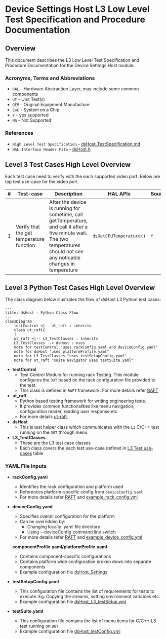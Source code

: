 # Device Settings Host L3 Low Level Test Specification and Procedure Documentation

## Overview

This document describes the L3 Low Level Test Specification and Procedure Documentation for the Device Settings Host module.

### Acronyms, Terms and Abbreviations

- `HAL` \- Hardware Abstraction Layer, may include some common components
- `UT`  \- Unit Test(s)
- `OEM` \- Original Equipment Manufacture
- `SoC` \- System on a Chip
- `Y`   \- yes supported
- `NA`  \- Not Supported

### References

- `High Level Test Specification` - [dsHost_TestSpecification.md](https://github.com/rdkcentral/rdk-halif-test-device_settings/blob/main/docs/pages/dsHost_TestSpecification.md)
- `HAL Interface Header File` - [dsHost.h](https://github.com/rdkcentral/rdk-halif-device_settings/blob/main/include/dsHost.h)

## Level 3 Test Cases High Level Overview

Each test case need to verify with the each supported video port.
Below are top test use-case for the video port.

|#|Test-case|Description|HAL APIs|Source|Sink|
|-|---------|-----------|--------|------|----|
|1|Verify that the get temperature function |After the device is running for sometime, call getTemperature, and call it after a five minute wait. The two temperatures should not see any noticable changes in temperature |`dsGetCPUTemperature()`|`Y`|`Y`|

## Level 3 Python Test Cases High Level Overview

The class diagram below illustrates the flow of dsHost L3 Python test cases:

```mermaid
---
title: dsHost - Python Class Flow
---
classDiagram
    testControl <|-- ut_raft : inherits
    class ut_raft{
    }
    ut_raft <|-- L3_TestClasses : inherits
    L3_TestClasses ..> dsHost : uses
    note for testControl "uses rackConfig.yaml and deviceConfig.yaml"
    note for dsHost "uses platformProfile.yaml"
    note for L3_TestClasses "uses testSetupConfig.yaml"
    note for ut_raft "suite Navigator uses testSuite.yaml"
```

- **testControl**
  - Test Control Module for running rack Testing. This module configures the `DUT` based on the rack configuration file provided to the test.
  - This class is defined in `RAFT` framework. For more details refer [RAFT](https://github.com/rdkcentral/python_raft/blob/1.0.0/README.md)
- **ut_raft**
  - Python based testing framework for writing engineering tests.
  - It provides common functionalities like menu navigation, configuration reader, reading user response etc.
  - For more details [ut-raft](https://github.com/rdkcentral/ut-raft).
- **dsHost**
  - This is test helper class which communicates with the `L3` C/C++ test running on the `DUT` through menu
- **L3_TestClasses**
  - These are the L3 test case classes
  - Each class covers the each test use-case defined in [L3 Test use-cases](#level-3-test-cases-high-level-overview) table

### YAML File Inputs

- **rackConfig.yaml**
  - Identifies the rack configuration and platform used
  - References platform-specific config from `deviceConfig.yaml`
  - For more details refer [RAFT](https://github.com/rdkcentral/python_raft/blob/1.0.0/README.md) and [example_rack_config.yml](https://github.com/rdkcentral/python_raft/blob/1.0.0/examples/configs/example_rack_config.yml)

- **deviceConfig.yaml**
  - Specifies overall configuration for the platform
  - Can be overridden by:
    - Changing locally .yaml file directory
    - Using --deviceConfig command line switch
  - For more details refer [RAFT](https://github.com/rdkcentral/python_raft/blob/1.0.0/README.md) and [example_device_config.yml](https://github.com/rdkcentral/python_raft/blob/1.0.0/examples/configs/example_device_config.yml)

   **componentProfile.yaml/platformProfile.yaml**
  - Contains component-specific configurations
  - Contains platform wide configuration broken down into separate components
  - Example configuration file [dsHost_Settings](https://github.com/rdkcentral/rdk-halif-test-device_settings/blob/3.0.0/profiles/sink/Sink_HostSettings.yaml)

- **testSetupConfig.yaml**
  - This configuration file contains the list of requirements for tests to execute. Eg: Copying the streams, setting environment variables etc.
  - Example configuration file [dsHost_L3_testSetup.yml](../../../host/tests/L3_TestCases/dsHost/dsHost_L3_testSetup.yml)

- **testSuite.yaml**
  - This configuration file contains the list of menu items for C/C++ L3 test running on `DUT`
  - Example configuration file [dsHost_testConfig.yml](../../../host/tests/dsClasses/dsHost_testConfig.yml)